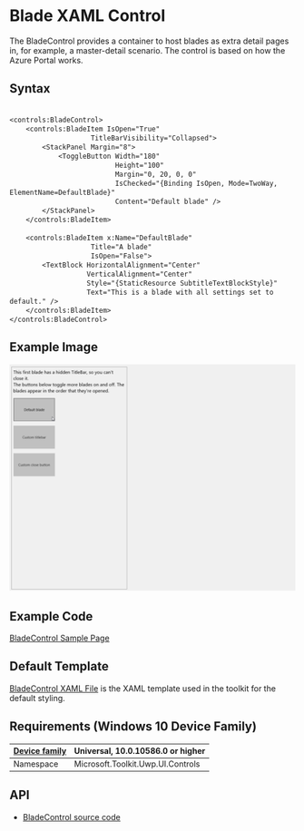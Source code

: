 # Blade XAML Control 

The BladeControl provides a container to host blades as extra detail pages in, for example, a master-detail scenario. The control is based on how the Azure Portal works. 

## Syntax

```xaml

<controls:BladeControl>
    <controls:BladeItem IsOpen="True"
                    TitleBarVisibility="Collapsed">
        <StackPanel Margin="8">
            <ToggleButton Width="180"
                          Height="100"
                          Margin="0, 20, 0, 0"
                          IsChecked="{Binding IsOpen, Mode=TwoWay, ElementName=DefaultBlade}"
                          Content="Default blade" />
        </StackPanel>
    </controls:BladeItem>

    <controls:BladeItem x:Name="DefaultBlade" 
	                Title="A blade"
                    IsOpen="False">
        <TextBlock HorizontalAlignment="Center"
                   VerticalAlignment="Center"
                   Style="{StaticResource SubtitleTextBlockStyle}"
                   Text="This is a blade with all settings set to default." />
    </controls:BladeItem>
</controls:BladeControl>

```

## Example Image

![BladeControl animation](../resources/images/Controls-BladeControl.gif "BladeControl")

## Example Code

[BladeControl Sample Page](https://github.com/Microsoft/UWPCommunityToolkit/tree/master/Microsoft.Toolkit.Uwp.SampleApp/SamplePages/BladeControl)

## Default Template 

[BladeControl XAML File](https://github.com/Microsoft/UWPCommunityToolkit/blob/master/Microsoft.Toolkit.Uwp.UI.Controls/BladeControl/BladeControl.xaml) is the XAML template used in the toolkit for the default styling.

## Requirements (Windows 10 Device Family)

| [Device family]("http://go.microsoft.com/fwlink/p/?LinkID=526370) | Universal, 10.0.10586.0 or higher |
| --- | --- |
| Namespace | Microsoft.Toolkit.Uwp.UI.Controls |

## API

* [BladeControl source code](https://github.com/Microsoft/UWPCommunityToolkit/tree/master/Microsoft.Toolkit.Uwp.UI.Controls/BladeControl)

